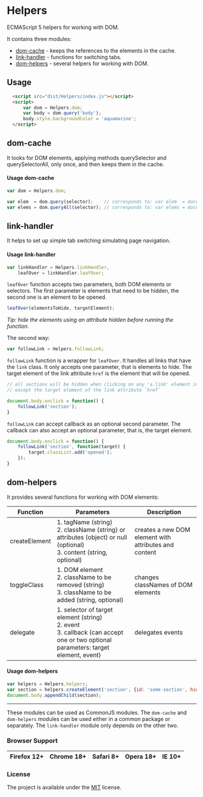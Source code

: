 # Helpers
ECMAScript 5 helpers for working with DOM.  

It contains three modules:
- [dom-cache](#dom-cache) - keeps the references to the elements in the cache.
- [link-handler](#link-handler) - functions for switching tabs.
- [dom-helpers](#dom-helpers) - several helpers for working with DOM.

## Usage

```html
  <script src="dist/Helpers/index.js"></script>
  <script>
      var dom = Helpers.dom;
      var body = dom.query('body');
      body.style.backgroundColor = 'aquamarine';
  </script>
```

## dom-cache
It looks for DOM elements, applying methods querySelector and querySelectorAll, only once, and then keeps them in the cache.

#### Usage dom-cache
```js
var dom = Helpers.dom;

var elem  = dom.query(selector);	// corresponds to: var elem  = document.querySelector(selector);
var elems = dom.queryAll(selector);	// corresponds to: var elems = document.querySelectorAll(selector);
```

## link-handler
It helps to set up simple tab switching simulating page navigation.

#### Usage link-handler
```js
var linkHandler = Helpers.linkHandler,
    leafOver = linkHandler.leafOver;
```

`leafOver` function accepts two parameters, both DOM elements or selectors.
The first parameter is elements that need to be hidden, the second one is an element to be opened.
```js
leafOver(elementsToHide, targetElement);
```
*Tip: hide the elements using an attribute hidden before running the function.*  
  
The second way:
```js
var followLink = Helpers.followLink;
```

`followLink` function is a wrapper for `leafOver`. It handles all links that have the `link` class. It only accepts one parameter, that is elements to hide. 
The target element of the link attribute `href` is the element that will be opened.
```js
// all sections will be hidden when clicking on any 'a.link' element inside the document.body,
// except the target element of the link attribute `href`

document.body.onclick = function() {
    followLink('section');
}
```
`followLink` can accept callback as an optional second parameter. The callback can also accept an optional parameter, that is, the target element.
```js
document.body.onclick = function() {
    followLink('section', function(target) {
        target.classList.add('opened');
    });
}
```

## dom-helpers
It provides several functions for working with DOM elements:

| Function | Parameters | Description |
| --- | --- | --- |
| createElement | 1. tagName (string) <br> 2. className (string) or attributes (object) or null <br> (optional) <br> 3. content (string, optional) | creates a new DOM element with attributes and content |
| toggleClass |  1. DOM element <br> 2. className to be removed (string)  <br> 3. className to be added (string, optional) | changes classNames of DOM elements |
| delegate |  1. selector of target element (string) <br> 2. event  <br> 3. callback (can accept one or two optional parameters: target element, event) | delegates events |

#### Usage dom-helpers
```js
var helpers = Helpers.helpers;
var section = helpers.createElement('section', {id: 'some-section', hidden: ''}, 'Lorem ipsum dolor sit amet...');
document.body.appendChild(section);
```

***

These modules can be used as CommonJS modules. The `dom-cache` and `dom-helpers` modules can be used either in a common package or separately. 
The `link-handler` module only depends on the other two.  

### Browser Support
| Firefox 12+ | Chrome 18+ | Safari 8+ | Opera 18+ | IE 10+ | 
| --- | --- | --- | --- | --- |

### License
The project is available under the [MIT](./license) license.  

















